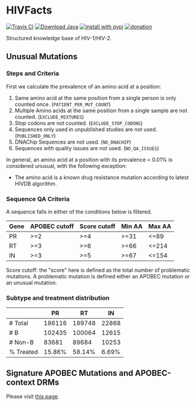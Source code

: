 # HIVFacts

[![Travis CI](https://api.travis-ci.org/hivdb/sierra.svg?branch=master)](https://travis-ci.org/hivdb/sierra)
[![Download Java](https://api.bintray.com/packages/hivdb/hivdb/hivfacts/images/download.svg)](https://bintray.com/hivdb/hivdb/hivfacts/_latestVersion)
[![install with pypi](https://img.shields.io/pypi/v/hivfacts.svg)](https://pypi.python.org/pypi/hivfacts)
[![donation](https://img.shields.io/badge/Donate-Stanford_Giving-green.svg)](https://giving.stanford.edu/goto/shafergift)

Structured knowledge base of HIV-1/HIV-2.

## Unusual Mutations

### Steps and Criteria
First we calculate the prevalence of an amino acid at a position:

1. Same amino acid at the same position from a single person is only
   counted once. (`PATIENT_PER_MUT_COUNT`)
2. Multiple Amino acids at the same position from a single sample are not
   counted. (`EXCLUDE_MIXTURES`)
3. Stop codons are not counted. (`EXCLUDE_STOP_CODONS`)
4. Sequences only used in unpublished studies are not used. (`PUBLISHED_ONLY`)
5. DNAChip Sequences are not used. (`NO_DNACHIP`)
6. Sequences with quality issues are not used. (`NO_QA_ISSUES`)

In general, an amino acid at a position with its prevalence < 0.01% is
considered unusual, with the following exception:

- The amino acid is a known drug resistance mutation according to latest HIVDB algorithm.

### Sequence QA Criteria

A sequence falls in either of the conditions below is filtered.

| Gene | APOBEC cutoff | Score cutoff | Min AA   | Max AA |
|------|---------------|--------------|----------|--------|
| PR   | >=2           | >=4          | >=31     | <=89   |
| RT   | >=3           | >=6          | >=66     | <=214  |
| IN   | >=3           | >=5          | >=67     | <=154  |


Score cutoff: the "score" here is defined as the total number of problematic mutations.
A problematic mutation is defined either an APOBEC mutation or an unusual mutation.

### Subtype and treatment distribution

|           | PR     | RT     | IN    |
|-----------|--------|--------|-------|
| # Total   | 186116 | 189748 | 22868 |
| # B       | 102435 | 100064 | 12615 |
| # Non-B   | 83681  | 89684  | 10253 |
| % Treated | 15.86% | 58.14% | 6.69% |

## Signature APOBEC Mutations and APOBEC-context DRMs

Please visit [this page](https://hivdb.stanford.edu/page/apobecs/).

